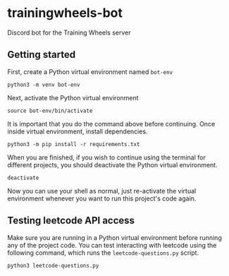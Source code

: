 # trainingwheels-bot
Discord bot for the Training Wheels server


## Getting started

First, create a Python virtual environment named `bot-env`
```
python3 -m venv bot-env
```

Next, activate the Python virtual environment
```
source bot-env/bin/activate
```

It is important that you do the command above before continuing. Once inside virtual environment, install dependencies.

```
python3 -m pip install -r requirements.txt
```

When you are finished, if you wish to continue using the terminal for different projects, you should deactivate the Python virtual environment.
```
deactivate
```

Now you can use your shell as normal, just re-activate the virtual environment whenever you want to run this project's code again.

## Testing leetcode API access
Make sure you are running in a Python virtual environment before running any of the project code.
You can test interacting with leetcode using the following command, which runs the `leetcode-questions.py` script.
```
python3 leetcode-questions.py
```
